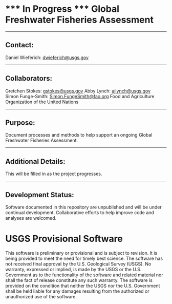 *** In Progress *** Global Freshwater Fisheries Assessment
===============================================================================================================

-----------
Contact:
-----------
Daniel Wieferich: dwieferich@usgs.gov


-----------
Collaborators:
-----------
Gretchen Stokes: gstokes@usgs.gov
Abby Lynch: ajlynch@usgs.gov 	
Simon Funge-Smith: Simon.FungeSmith@fao.org
Food and Agriculture Organization of the United Nations		  
	



-----------
Purpose:
-----------
Document processes and methods to help support an ongoing Global Freshwater Fisheries Assessment.

-----------
Additional Details:
-----------
This will be filled in as the project progresses. 


-----------
Development Status:
-------------------
Software documented in this repository are unpublished and will be under continual development.  Collaborative efforts to help improve code and analyses are welcomed.






# USGS Provisional Software

This software is preliminary or provisional and is subject to revision. It is being provided to meet the need for timely best science. The software has not received final approval by the U.S. Geological Survey (USGS). No warranty, expressed or implied, is made by the USGS or the U.S. Government as to the functionality of the software and related material nor shall the fact of release constitute any such warranty. The software is provided on the condition that neither the USGS nor the U.S. Government shall be held liable for any damages resulting from the authorized or unauthorized use of the software.
